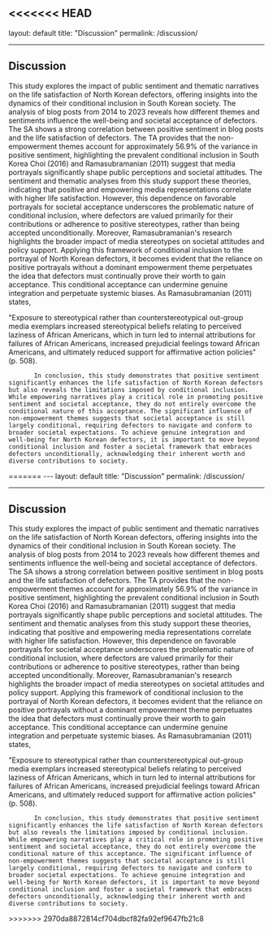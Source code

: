 <<<<<<< HEAD
---
layout: default
title: "Discussion"
permalink: /discussion/

---

<div class="content-section bg-light">
  <div class="container">
    <h2>Discussion</h2>
    <p>This study explores the impact of public sentiment and thematic narratives on the life satisfaction of North Korean defectors, offering insights into the dynamics of their conditional inclusion in South Korean society. The analysis of blog posts from 2014 to 2023 reveals how different themes and sentiments influence the well-being and societal acceptance of defectors. The SA shows a strong correlation between positive sentiment in blog posts and the life satisfaction of defectors. The TA provides that the non-empowerment themes account for approximately 56.9% of the variance in positive sentiment, highlighting the prevalent conditional inclusion in South Korea
           Choi (2016) and Ramasubramanian (2011) suggest that media portrayals significantly shape public perceptions and societal attitudes. The sentiment and thematic analyses from this study support these theories, indicating that positive and empowering media representations correlate with higher life satisfaction. However, this dependence on favorable portrayals for societal acceptance underscores the problematic nature of conditional inclusion, where defectors are valued primarily for their contributions or adherence to positive stereotypes, rather than being accepted unconditionally.
           Moreover, Ramasubramanian's research highlights the broader impact of media stereotypes on societal attitudes and policy support. Applying this framework of conditional inclusion to the portrayal of North Korean defectors, it becomes evident that the reliance on positive portrayals without a dominant empowerment theme perpetuates the idea that defectors must continually prove their worth to gain acceptance. This conditional acceptance can undermine genuine integration and perpetuate systemic biases. As Ramasubramanian (2011) states,

"Exposure to stereotypical rather than counterstereotypical out-group media exemplars increased stereotypical beliefs relating to perceived laziness of African Americans, which in turn led to internal attributions for failures of African Americans, increased prejudicial feelings toward African Americans, and ultimately reduced support for affirmative action policies" (p. 508).

           In conclusion, this study demonstrates that positive sentiment significantly enhances the life satisfaction of North Korean defectors but also reveals the limitations imposed by conditional inclusion. While empowering narratives play a critical role in promoting positive sentiment and societal acceptance, they do not entirely overcome the conditional nature of this acceptance. The significant influence of non-empowerment themes suggests that societal acceptance is still largely conditional, requiring defectors to navigate and conform to broader societal expectations. To achieve genuine integration and well-being for North Korean defectors, it is important to move beyond conditional inclusion and foster a societal framework that embraces defectors unconditionally, acknowledging their inherent worth and diverse contributions to society.

</p>

  </div>
</div>
=======
---
layout: default
title: "Discussion"
permalink: /discussion/

---

<div class="content-section bg-light">
  <div class="container">
    <h2>Discussion</h2>
    <p>This study explores the impact of public sentiment and thematic narratives on the life satisfaction of North Korean defectors, offering insights into the dynamics of their conditional inclusion in South Korean society. The analysis of blog posts from 2014 to 2023 reveals how different themes and sentiments influence the well-being and societal acceptance of defectors. The SA shows a strong correlation between positive sentiment in blog posts and the life satisfaction of defectors. The TA provides that the non-empowerment themes account for approximately 56.9% of the variance in positive sentiment, highlighting the prevalent conditional inclusion in South Korea
           Choi (2016) and Ramasubramanian (2011) suggest that media portrayals significantly shape public perceptions and societal attitudes. The sentiment and thematic analyses from this study support these theories, indicating that positive and empowering media representations correlate with higher life satisfaction. However, this dependence on favorable portrayals for societal acceptance underscores the problematic nature of conditional inclusion, where defectors are valued primarily for their contributions or adherence to positive stereotypes, rather than being accepted unconditionally.
           Moreover, Ramasubramanian's research highlights the broader impact of media stereotypes on societal attitudes and policy support. Applying this framework of conditional inclusion to the portrayal of North Korean defectors, it becomes evident that the reliance on positive portrayals without a dominant empowerment theme perpetuates the idea that defectors must continually prove their worth to gain acceptance. This conditional acceptance can undermine genuine integration and perpetuate systemic biases. As Ramasubramanian (2011) states,

"Exposure to stereotypical rather than counterstereotypical out-group media exemplars increased stereotypical beliefs relating to perceived laziness of African Americans, which in turn led to internal attributions for failures of African Americans, increased prejudicial feelings toward African Americans, and ultimately reduced support for affirmative action policies" (p. 508).

           In conclusion, this study demonstrates that positive sentiment significantly enhances the life satisfaction of North Korean defectors but also reveals the limitations imposed by conditional inclusion. While empowering narratives play a critical role in promoting positive sentiment and societal acceptance, they do not entirely overcome the conditional nature of this acceptance. The significant influence of non-empowerment themes suggests that societal acceptance is still largely conditional, requiring defectors to navigate and conform to broader societal expectations. To achieve genuine integration and well-being for North Korean defectors, it is important to move beyond conditional inclusion and foster a societal framework that embraces defectors unconditionally, acknowledging their inherent worth and diverse contributions to society.

</p>

  </div>
</div>
>>>>>>> 2970da8872814cf704dbcf82fa92ef9647fb21c8
